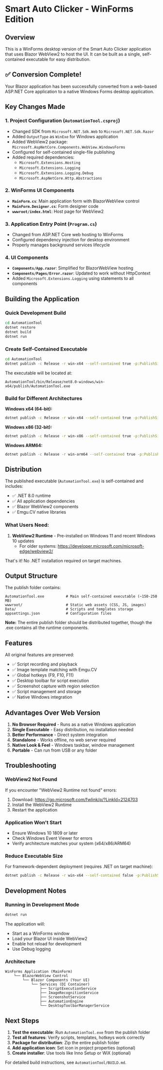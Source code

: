 # Smart Auto Clicker - WinForms Edition

## Overview
This is a WinForms desktop version of the Smart Auto Clicker application that uses Blazor WebView2 to host the UI. It can be built as a single, self-contained executable for easy distribution.

## ✅ Conversion Complete!

Your Blazor application has been successfully converted from a web-based ASP.NET Core application to a native Windows Forms desktop application.

## Key Changes Made

### 1. Project Configuration (`AutomationTool.csproj`)
- Changed SDK from `Microsoft.NET.Sdk.Web` to `Microsoft.NET.Sdk.Razor`
- Added `OutputType` as `WinExe` for Windows application
- Added WebView2 package: `Microsoft.AspNetCore.Components.WebView.WindowsForms`
- Configured for self-contained single-file publishing
- Added required dependencies:
  - `Microsoft.Extensions.Hosting`
  - `Microsoft.Extensions.Logging`
  - `Microsoft.Extensions.Logging.Debug`
  - `Microsoft.AspNetCore.Http.Abstractions`

### 2. WinForms UI Components
- **`MainForm.cs`**: Main application form with BlazorWebView control
- **`MainForm.Designer.cs`**: Form designer code
- **`wwwroot/index.html`**: Host page for WebView2

### 3. Application Entry Point (`Program.cs`)
- Changed from ASP.NET Core web hosting to WinForms
- Configured dependency injection for desktop environment
- Properly manages background services lifecycle

### 4. UI Components
- **`Components/App.razor`**: Simplified for BlazorWebView hosting
- **`Components/Pages/Error.razor`**: Updated to work without HttpContext
- Added `Microsoft.Extensions.Logging` using statements to all components

## Building the Application

### Quick Development Build
```bash
cd AutomationTool
dotnet restore
dotnet build
dotnet run
```

### Create Self-Contained Executable
```bash
cd AutomationTool
dotnet publish -c Release -r win-x64 --self-contained true -p:PublishSingleFile=true
```

The executable will be located at:
```
AutomationTool/bin/Release/net8.0-windows/win-x64/publish/AutomationTool.exe
```

### Build for Different Architectures

**Windows x64 (64-bit):**
```bash
dotnet publish -c Release -r win-x64 --self-contained true -p:PublishSingleFile=true
```

**Windows x86 (32-bit):**
```bash
dotnet publish -c Release -r win-x86 --self-contained true -p:PublishSingleFile=true
```

**Windows ARM64:**
```bash
dotnet publish -c Release -r win-arm64 --self-contained true -p:PublishSingleFile=true
```

## Distribution

The published executable (`AutomationTool.exe`) is self-contained and includes:
- ✅ .NET 8.0 runtime
- ✅ All application dependencies
- ✅ Blazor WebView2 components
- ✅ Emgu.CV native libraries

### What Users Need:
1. **WebView2 Runtime** - Pre-installed on Windows 11 and recent Windows 10 updates
   - For older systems: https://developer.microsoft.com/microsoft-edge/webview2/

That's it! No .NET installation required on target machines.

## Output Structure

The publish folder contains:
```
AutomationTool.exe          # Main self-contained executable (~150-250 MB)
wwwroot/                    # Static web assets (CSS, JS, images)
Data/                       # Scripts and templates storage
appsettings.json            # Configuration files
```

**Note:** The entire publish folder should be distributed together, though the .exe contains all the runtime components.

## Features

All original features are preserved:
- ✅ Script recording and playback
- ✅ Image template matching with Emgu.CV
- ✅ Global hotkeys (F9, F10, F11)
- ✅ Desktop toolbar for script execution
- ✅ Screenshot capture with region selection
- ✅ Script management and storage
- ✅ Native Windows integration

## Advantages Over Web Version

1. **No Browser Required** - Runs as a native Windows application
2. **Single Executable** - Easy distribution, no installation needed
3. **Better Performance** - Direct system integration
4. **Standalone** - Works offline, no web server required
5. **Native Look & Feel** - Windows taskbar, window management
6. **Portable** - Can run from USB or any folder

## Troubleshooting

### WebView2 Not Found
If you encounter "WebView2 Runtime not found" errors:
1. Download: https://go.microsoft.com/fwlink/p/?LinkId=2124703
2. Install the WebView2 Runtime
3. Restart the application

### Application Won't Start
- Ensure Windows 10 1809 or later
- Check Windows Event Viewer for errors
- Verify architecture matches your system (x64/x86/ARM64)

### Reduce Executable Size
For framework-dependent deployment (requires .NET on target machine):
```bash
dotnet publish -c Release -r win-x64 --self-contained false -p:PublishSingleFile=true
```

## Development Notes

### Running in Development Mode
```bash
dotnet run
```

The application will:
- Start as a WinForms window
- Load your Blazor UI inside WebView2
- Enable hot reload for development
- Use Debug logging

### Architecture

```
WinForms Application (MainForm)
    └── BlazorWebView Control
        └── Blazor Components (Your UI)
            └── Services (DI Container)
                ├── ScriptExecutionService
                ├── ImageRecognitionService
                ├── ScreenshotService
                ├── AutomationEngine
                └── DesktopToolbarManagerService
```

## Next Steps

1. **Test the executable**: Run `AutomationTool.exe` from the publish folder
2. **Test all features**: Verify scripts, templates, hotkeys work correctly
3. **Package for distribution**: Zip the entire publish folder
4. **Add application icon**: Set icon in project properties (optional)
5. **Create installer**: Use tools like Inno Setup or WiX (optional)

For detailed build instructions, see `AutomationTool/BUILD.md`.

